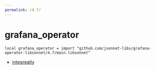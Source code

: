 ```yaml
---
permalink: /4.7/
---
```


# grafana_operator

```jsonnet
local grafana_operator = import "github.com/jsonnet-libs/grafana-operator-libsonnet/4.7/main.libsonnet"
```



* [integreatly](integreatly/index.md)